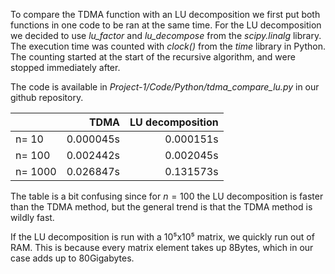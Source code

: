To compare the TDMA function with an LU decomposition we first put both functions in one code to be ran at the same time. For the LU decomposition we decided to use _lu_factor_ and _lu_decompose_ from the _scipy.linalg_ library. The execution time was counted with _clock()_ from the _time_ library in Python. The counting  started at the start of the recursive algorithm, and were stopped immediately after.

The code is available in _Project-1/Code/Python/tdma_compare_lu.py_ in our github repository.

|          |      TDMA      |  LU decomposition |
|----------|-------------:|------:|
| n=  10  |  0.000045s | 0.000151s |
| n= 100  |    0.002442s   |   0.002045s |
| n= 1000 | 0.026847s |    0.131573s |

The table is a bit confusing since for $n=100$ the LU decomposition is faster than the TDMA method, but the general trend is that the TDMA method is wildly fast.

If the LU decomposition is run with a 10⁵x10⁵ matrix, we quickly run out of RAM. This is because every matrix element takes up 8Bytes, which in our case adds up to 80Gigabytes.
